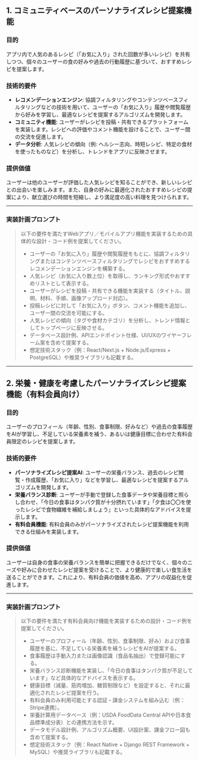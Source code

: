 ## 1. コミュニティベースのパーソナライズレシピ提案機能

### 目的

アプリ内で人気のあるレシピ（「お気に入り」された回数が多いレシピ）を共有しつつ、個々のユーザーの食の好みや過去の行動履歴に基づいて、おすすめレシピを提案します。

### 技術的要件

- **レコメンデーションエンジン**: 協調フィルタリングやコンテンツベースフィルタリングなどの技術を用いて、ユーザーの「お気に入り」履歴や閲覧履歴から好みを学習し、最適なレシピを提案するアルゴリズムを開発します。
- **コミュニティ機能**: ユーザーがレシピを投稿・共有できるプラットフォームを実装します。レシピへの評価やコメント機能を設けることで、ユーザー間の交流を促進します。
- **データ分析**: 人気レシピの傾向（例: ヘルシー志向、時短レシピ、特定の食材を使ったものなど）を分析し、トレンドをアプリに反映させます。

### 提供価値

ユーザーは他のユーザーが評価した人気レシピを知ることができ、新しいレシピとの出会いを楽しみます。また、自身の好みに最適化されたおすすめレシピの提案により、献立選びの時間を短縮し、より満足度の高い料理を見つけられます。

---

### 実装計画プロンプト

> 以下の要件を満たすWebアプリ／モバイルアプリ機能を実装するための具体的な設計・コード例を提案してください。
>
> - ユーザーの「お気に入り」履歴や閲覧履歴をもとに、協調フィルタリングまたはコンテンツベースフィルタリングでレシピをおすすめするレコメンデーションエンジンを構築する。
> - 人気レシピ（お気に入り数上位）を取得し、ランキング形式やおすすめリストとして表示する。
> - ユーザーがレシピを投稿・共有できる機能を実装する（タイトル、説明、材料、手順、画像アップロード対応）。
> - 投稿レシピに対して「お気に入り」ボタン、コメント機能を追加し、ユーザー間の交流を可能にする。
> - 人気レシピの傾向（タグや食材カテゴリ）を分析し、トレンド情報としてトップページに反映させる。
> - データベース設計例、APIエンドポイント仕様、UI/UXのワイヤーフレーム案を含めて提案する。
> - 想定技術スタック（例：React/Next.js + Node.js/Express + PostgreSQL）や推奨ライブラリも記載する。

---

## 2. 栄養・健康を考慮したパーソナライズレシピ提案機能（有料会員向け）

### 目的

ユーザーのプロフィール（年齢、性別、食事制限、好みなど）や過去の食事履歴をAIが学習し、不足している栄養素を補う、あるいは健康目標に合わせた有料会員限定のレシピを提案します。

### 技術的要件

- **パーソナライズレシピ提案AI**: ユーザーの栄養バランス、過去のレシピ閲覧・作成履歴、「お気に入り」などを学習し、最適なレシピを提案するアルゴリズムを開発します。
- **栄養バランス診断**: ユーザーが手動で登録した食事データや栄養目標と照らし合わせ、「今日の食事はタンパク質が十分摂れています」「夕食は〇〇を使ったレシピで食物繊維を補給しましょう」といった具体的なアドバイスを提示します。
- **有料会員機能**: 有料会員のみがパーソナライズされたレシピ提案機能を利用できる仕組みを実装します。

### 提供価値

ユーザーは自身の食事の栄養バランスを簡単に把握できるだけでなく、個々のニーズや好みに合わせたレシピ提案を受けることで、より健康的で楽しい食生活を送ることができます。これにより、有料会員の価値を高め、アプリの収益化を促進します。

---

### 実装計画プロンプト

> 以下の要件を満たす有料会員向け機能を実装するための設計・コード例を提案してください。
>
> - ユーザーのプロフィール（年齢、性別、食事制限、好み）および食事履歴を基に、不足している栄養素を補うレシピをAIが提案する。
> - 食事履歴は手動入力または画像認識（食品名抽出）で登録可能にする。
> - 栄養バランス診断機能を実装し、「今日の食事はタンパク質が不足しています」など具体的なアドバイスを表示する。
> - 健康目標（減量、筋肉増加、糖質制限など）を設定すると、それに最適化されたレシピ提案を行う。
> - 有料会員のみ利用可能とする認証・課金システムを組み込む（例：Stripe連携）。
> - 栄養計算用データベース（例：USDA FoodData Central APIや日本食品標準成分表）との連携方法を示す。
> - データモデル設計例、アルゴリズム概要、UI設計案、課金フロー図も含めて提案する。
> - 想定技術スタック（例：React Native + Django REST Framework + MySQL）や推奨ライブラリも記載する。
